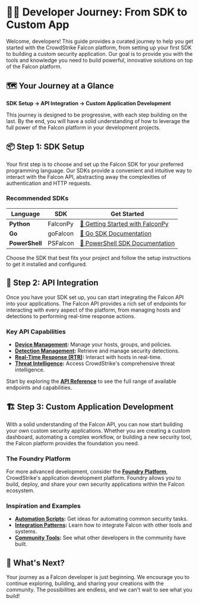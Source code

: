 # 👨‍💻 Developer Journey: From SDK to Custom App

Welcome, developers! This guide provides a curated journey to help you get started with the CrowdStrike Falcon platform, from setting up your first SDK to building a custom security application. Our goal is to provide you with the tools and knowledge you need to build powerful, innovative solutions on top of the Falcon platform.

## 🗺️ Your Journey at a Glance

**SDK Setup → API Integration → Custom Application Development**

This journey is designed to be progressive, with each step building on the last. By the end, you will have a solid understanding of how to leverage the full power of the Falcon platform in your development projects.

## 📦 Step 1: SDK Setup

Your first step is to choose and set up the Falcon SDK for your preferred programming language. Our SDKs provide a convenient and intuitive way to interact with the Falcon API, abstracting away the complexities of authentication and HTTP requests.

### Recommended SDKs

| Language | SDK | Get Started |
|---|---|---|
| **Python** | FalconPy | [🐍 Getting Started with FalconPy](../../examples/python/getting-started-with-falconpy.md) |
| **Go** | goFalcon | [📖 Go SDK Documentation](../../sdks/golang/) |
| **PowerShell** | PSFalcon | [📖 PowerShell SDK Documentation](../../sdks/powershell/) |

Choose the SDK that best fits your project and follow the setup instructions to get it installed and configured.

## 🔗 Step 2: API Integration

Once you have your SDK set up, you can start integrating the Falcon API into your applications. The Falcon API provides a rich set of endpoints for interacting with every aspect of the platform, from managing hosts and detections to performing real-time response actions.

### Key API Capabilities

-   **[Device Management](../api-reference/openapi/):** Manage your hosts, groups, and policies.
-   **[Detection Management](../api-reference/openapi/):** Retrieve and manage security detections.
-   **[Real-Time Response (RTR)](../api-reference/openapi/):** Interact with hosts in real-time.
-   **[Threat Intelligence](../api-reference/openapi/):** Access CrowdStrike's comprehensive threat intelligence.

Start by exploring the **[API Reference](../api-reference/)** to see the full range of available endpoints and capabilities.

## 🏗️ Step 3: Custom Application Development

With a solid understanding of the Falcon API, you can now start building your own custom security applications. Whether you are creating a custom dashboard, automating a complex workflow, or building a new security tool, the Falcon platform provides the foundation you need.

### The Foundry Platform

For more advanced development, consider the **[Foundry Platform](../foundry/)**, CrowdStrike's application development platform. Foundry allows you to build, deploy, and share your own security applications within the Falcon ecosystem.

### Inspiration and Examples

-   **[Automation Scripts](../examples/automation/):** Get ideas for automating common security tasks.
-   **[Integration Patterns](../examples/integrations/):** Learn how to integrate Falcon with other tools and systems.
-   **[Community Tools](../tools/community-tools/):** See what other developers in the community have built.

## 🚀 What's Next?

Your journey as a Falcon developer is just beginning. We encourage you to continue exploring, building, and sharing your creations with the community. The possibilities are endless, and we can't wait to see what you build!

